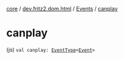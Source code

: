 [core](../../index.md) / [dev.fritz2.dom.html](../index.md) / [Events](index.md) / [canplay](./canplay.md)

# canplay

(js) `val canplay: `[`EventType`](../-event-type/index.md)`<`[`Event`](https://kotlinlang.org/api/latest/jvm/stdlib/org.w3c.dom.events/-event/index.html)`>`